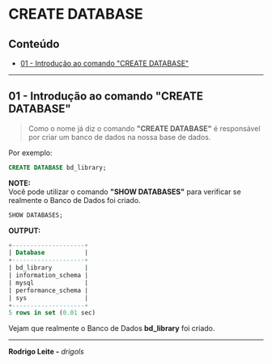 # CREATE DATABASE

## Conteúdo

 - [01 - Introdução ao comando "CREATE DATABASE"](#intro)

---

<div id="intro"></div>

## 01 - Introdução ao comando "CREATE DATABASE"

> Como o nome já diz o comando **"CREATE DATABASE"** é responsável por criar um banco de dados na nossa base de dados.

Por exemplo:

```sql
CREATE DATABASE bd_library;
```

**NOTE:**  
Você pode utilizar o comando **"SHOW DATABASES"** para verificar se realmente o Banco de Dados foi criado.

```sql
SHOW DATABASES;
```

**OUTPUT:**  
```sql
+--------------------+
| Database           |
+--------------------+
| bd_library         |
| information_schema |
| mysql              |
| performance_schema |
| sys                |
+--------------------+
5 rows in set (0.01 sec)
```

Vejam que realmente o Banco de Dados **bd_library** foi criado.

---

**Rodrigo Leite -** *drigols*
